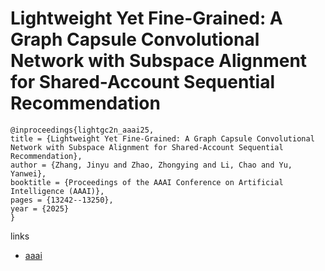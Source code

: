 # Lightweight Yet Fine-Grained: A Graph Capsule Convolutional Network with Subspace Alignment for Shared-Account Sequential Recommendation

```
@inproceedings{lightgc2n_aaai25,
title = {Lightweight Yet Fine-Grained: A Graph Capsule Convolutional Network with Subspace Alignment for Shared-Account Sequential Recommendation},
author = {Zhang, Jinyu and Zhao, Zhongying and Li, Chao and Yu, Yanwei},
booktitle = {Proceedings of the AAAI Conference on Artificial Intelligence (AAAI)},
pages = {13242--13250},
year = {2025}
}
```

links
- [aaai](https://ojs.aaai.org/index.php/AAAI/article/view/33445)
